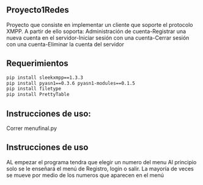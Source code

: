 ## Proyecto1Redes

Proyecto que consiste en implementar un cliente que soporte el protocolo XMPP. A partir de ello soporta: Administración de cuenta-Registrar una nueva cuenta en el servidor-Iniciar sesión con una cuenta-Cerrar sesión con una cuenta-Eliminar la cuenta del servidor

## Requerimientos
```bash
pip install sleekxmpp==1.3.3
pip install pyasn1==0.3.6 pyasn1-modules==0.1.5
pip install filetype
pip install PrettyTable
```
##  Instrucciones de uso:
Correr menufinal.py
## Instrucciones de uso
AL empezar el programa tendra que elegir un numero del menu 
Al principio solo se le enseñará el menú de Registro, login o salir.
La mayoría de veces se mueve por medio de los numeros que aparecen en el menú
